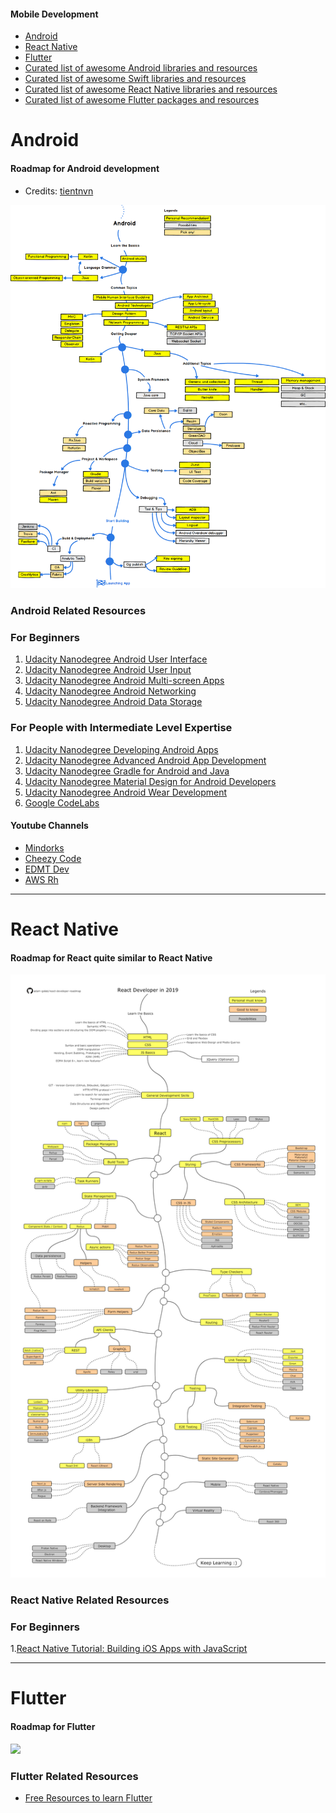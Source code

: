 #### Mobile Development
- [Android](#android)
- [React Native](#react-native)
- [Flutter](#flutter)
- [Curated list of awesome Android libraries and resources](https://github.com/JStumpp/awesome-android) 
- [Curated list of awesome Swift libraries and resources](https://github.com/matteocrippa/awesome-swift) 
- [Curated list of awesome React Native libraries and resources](https://github.com/jondot/awesome-react-native) 
- [Curated list of awesome Flutter packages and resources](https://github.com/Solido/awesome-flutter)

# Android

#### Roadmap for Android development
- Credits: [tientnvn](https://github.com/tientnvn)

<img src="roadmap_android.png">


### Android Related Resources

### For Beginners

1.  [Udacity Nanodegree Android User Interface](https://www.udacity.com/course/android-basics-user-interface--ud834)
1.  [Udacity Nanodegree Android User Input](https://www.udacity.com/course/android-basics-user-input--ud836)
1.  [Udacity Nanodegree Android Multi-screen Apps](https://www.udacity.com/course/android-basics-multi-screen-apps--ud839)
1.  [Udacity Nanodegree Android Networking](https://www.udacity.com/course/android-basics-networking--ud843)
1.  [Udacity Nanodegree Android Data Storage](https://www.udacity.com/course/android-basics-data-storage--ud845)

### For People with Intermediate Level Expertise

1.  [Udacity Nanodegree Developing Android Apps](https://www.udacity.com/course/new-android-fundamentals--ud851)
1.  [Udacity Nanodegree Advanced Android App Development](https://www.udacity.com/course/advanced-android-app-development--ud855)
1.  [Udacity Nanodegree Gradle for Android and Java](https://www.udacity.com/course/gradle-for-android-and-java--ud867)
1.  [Udacity Nanodegree Material Design for Android Developers](https://www.udacity.com/course/material-design-for-android-developers--ud862)
1.  [Udacity Nanodegree Android Wear Development](https://www.udacity.com/course/android-wear-development--ud875A)
1.  [Google CodeLabs](https://codelabs.developers.google.com/?cat=Android)

#### Youtube Channels
- [Mindorks](https://www.youtube.com/channel/UCocBChVv7HPx0g5SbnOUv7w)
- [Cheezy Code](https://www.youtube.com/channel/UCOknqk-MSOCf3SANW8Wumfg)
- [EDMT Dev](https://www.youtube.com/channel/UCllewj2bGdqB8U9Ld15INAg)
- [AWS Rh](https://www.youtube.com/channel/UCoQp_Duwqh0JWEZrg4DT2Ug)

----

# React Native

#### Roadmap for React quite similar to React Native

<img src="roadmap_react_native.png">

### React Native Related Resources

### For Beginners
  1.[React Native Tutorial: Building iOS Apps with JavaScript](https://www.raywenderlich.com/165140/react-native-tutorial-building-ios-android-apps-javascript)
  
----

# Flutter

#### Roadmap for Flutter

<img src="https://github.com/olexale/flutter_roadmap/raw/master/images/FlutterRoadmap.png">

### Flutter Related Resources

- [Free Resources to learn Flutter](https://medium.com/flutter-community/free-resources-to-learn-and-advance-in-flutter-e07875ffc825)



